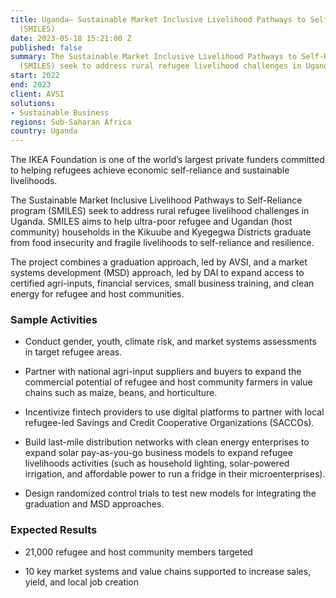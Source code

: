 ```yaml
---
title: Uganda— Sustainable Market Inclusive Livelihood Pathways to Self-Reliance Program
  (SMILES)
date: 2023-05-18 15:21:00 Z
published: false
summary: The Sustainable Market Inclusive Livelihood Pathways to Self-Reliance program
  (SMILES) seek to address rural refugee livelihood challenges in Uganda.
start: 2022
end: 2023
client: AVSI
solutions:
- Sustainable Business
regions: Sub-Saharan Africa
country: Uganda
---
```


The IKEA Foundation is one of the world’s largest private funders committed to helping refugees achieve economic self-reliance and sustainable livelihoods.

The Sustainable Market Inclusive Livelihood Pathways to Self-Reliance program (SMILES) seek to address rural refugee livelihood challenges in Uganda. SMILES aims to help ultra-poor refugee and Ugandan (host community) households in the Kikuube and Kyegegwa Districts graduate from food insecurity and fragile livelihoods to self-reliance and resilience.

The project combines a graduation approach, led by AVSI, and a market systems development (MSD) approach, led by DAI to expand access to certified agri-inputs, financial services, small business training, and clean energy for refugee and host communities.

### Sample Activities

* Conduct gender, youth, climate risk, and market systems assessments in target refugee areas.

* Partner with national agri-input suppliers and buyers to expand the commercial potential of refugee and host community farmers in value chains such as maize, beans, and horticulture.

* Incentivize fintech providers to use digital platforms to partner with local refugee-led Savings and Credit Cooperative Organizations (SACCOs).

* Build last-mile distribution networks with clean energy enterprises to expand solar pay-as-you-go business models to expand refugee livelihoods activities (such as household lighting, solar-powered irrigation, and affordable power to run a fridge in their microenterprises).

* Design randomized control trials to test new models for integrating the graduation and MSD approaches.

### Expected Results

* 21,000 refugee and host community members targeted

* 10 key market systems and value chains supported to increase sales, yield, and local job creation